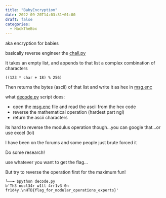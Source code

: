 ```yaml
---
title: "BabyEncryption"
date: 2022-09-20T14:03:31+01:00
draft: false
categories:
  - HackTheBox
---
```


aka encryption for babies

basically reverse engineer the [chall.py](https://github.com/nair0lf32/CTF-Scripts/blob/master/Hackthebox/babyencryption/chall.py)

It takes an empty list, and appends to that list a complex combination of characters

```
((123 * char + 18) % 256)
```

Then returns the bytes (ascii) of that list and write it as hex in [msg.enc](https://github.com/nair0lf32/CTF-Scripts/blob/master/Hackthebox/babyencryption/msg.enc)

what [decode.py](https://github.com/nair0lf32/CTF-Scripts/blob/master/Hackthebox/babyencryption/decode.py) script does:

- open the [msg.enc](https://github.com/nair0lf32/CTF-Scripts/blob/master/Hackthebox/babyencryption/msg.enc) file and read the ascii from the hex code
- reverse the mathematical operation (hardest part ngl)
- return the ascii characters

its hard to reverse the modulus operation though...you can google that...or use excel (lol)

I have been on the forums and some people just brute forced it

Do some research!

use whatever you want to get the flag...

But try to reverse the operation first for the maximum fun!

```
└──╼ $python decode.py
b'Th3 nucl34r w1ll 4rr1v3 0n fr1d4y.\nHTB{flag_for_modular_operations_experts}'
```
